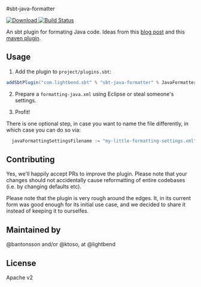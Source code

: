 #sbt-java-formatter

[ ![Download](https://api.bintray.com/packages/ktosopl/sbt-plugins/sbt-java-formatter/images/download.svg) ](https://bintray.com/ktosopl/sbt-plugins/sbt-java-formatter/_latestVersion) [![Build Status](https://travis-ci.org/typesafehub/sbt-java-formatter.svg?branch=master)](https://travis-ci.org/typesafehub/sbt-java-formatter)

An sbt plugin for formating Java code. Ideas from this [blog post](https://ssscripting.wordpress.com/2009/06/10/how-to-use-the-eclipse-code-formatter-from-your-code/) and this [maven plugin](https://github.com/revelc/formatter-maven-plugin).

Usage
-----

1. Add the plugin to `project/plugins.sbt`:

```scala
addSbtPlugin("com.lightbend.sbt" % "sbt-java-formatter" % JavaFormatterVersion)
```

2. Prepare a `formatting-java.xml` using Eclipse or steal someone's settings.

3. Profit!

There is one optional step, in case you want to name the file differently,
in which case you can do so via:

```scala
  javaFormattingSettingsFilename := "my-little-formatting-settings.xml"
```

Contributing
------------

Yes, we'll happily accept PRs to improve the plugin.
Please note that your changes should not accidentally cause reformatting of entire codebases (i.e. by changing defaults etc).

Please note that the plugin is very rough around the edges. It, in its current form was good enough for its initial use case,
and we decided to share it instead of keeping it to ourselfes.

Maintained by
-------------

@bantonsson and/or @ktoso, at @lightbend

License
-------

Apache v2
